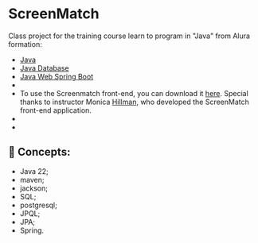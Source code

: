 # ScreenMatch

Class project for the training course learn to program in "Java" from Alura formation:

* [Java](https://cursos.alura.com.br/formacao-java)
* [Java Database](https://cursos.alura.com.br/formacao-banco-dados-java)
* [Java Web Spring Boot](https://cursos.alura.com.br/formacao-java-web-spring-boot)
* 
* To use the Screenmatch front-end, you can download it [here](https://github.com/alura-cursos/3356-java-web-front). Special thanks to instructor Monica [Hillman](https://github.com/MonicaHillman), who developed the ScreenMatch front-end application.
* 
* 
## 🔨 Concepts:
- Java 22;
- maven;
- jackson;
- SQL;
- postgresql;
- JPQL;
- JPA;
- Spring. 
